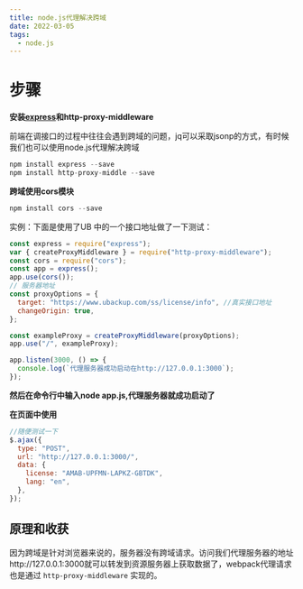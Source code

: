 ```yaml
---
title: node.js代理解决跨域
date: 2022-03-05
tags:
  - node.js
---
```

# 步骤

****安装**[express](https://so.csdn.net/so/search?q=express&spm=1001.2101.3001.7020)和http-proxy-middleware**

前端在调接口的过程中往往会遇到跨域的问题，jq可以采取jsonp的方式，有时候我们也可以使用node.js代理解决跨域

```javascript
npm install express --save
npm install http-proxy-middle --save
```


**跨域使用cors模块**

```javascript
npm install cors --save
```

实例：下面是使用了UB 中的一个接口地址做了一下测试：

```javascript
const express = require("express");
var { createProxyMiddleware } = require("http-proxy-middleware");
const cors = require("cors");
const app = express();
app.use(cors());
// 服务器地址
const proxyOptions = {
  target: "https://www.ubackup.com/ss/license/info", //真实接口地址
  changeOrigin: true,
};

const exampleProxy = createProxyMiddleware(proxyOptions);
app.use("/", exampleProxy);

app.listen(3000, () => {
  console.log(`代理服务器成功启动在http://127.0.0.1:3000`);
});

```

**然后在命令行中输入node app.js,代理服务器就成功启动了**

**在页面中使用**

```javascript
//随便测试一下
$.ajax({
  type: "POST",
  url: "http://127.0.0.1:3000/",
  data: {
    license: "AMAB-UPFMN-LAPKZ-GBTDK",
    lang: "en",
  },
});
```

## 原理和收获

因为跨域是针对浏览器来说的，服务器没有跨域请求。访问我们代理服务器的地址http://127.0.0.1:3000就可以转发到资源服务器上获取数据了，webpack代理请求也是通过 `http-proxy-middleware` 实现的。
